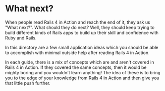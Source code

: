 # What next?

When people read Rails 4 in Action and reach the end of it, they ask us "What next?". What should they do next? Well, they should keep trying to build different kinds of Rails apps to build up their skill and confidence with Ruby and Rails. 

In this directory are a few small application ideas which you should be able to accomplish with minimal outside help after reading Rails 4 in Action.

In each guide, there is a mix of concepts which are and aren't covered in Rails 4 in Action. If they covered the same concepts, then it would be mighty boring and you wouldn't learn anything! The idea of these is to bring you to the edge of your knowledge from Rails 4 in Action and then give you that little push further.
